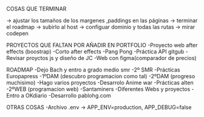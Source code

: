 COSAS QUE TERMINAR

-> ajustar los tamaños de los margenes ,paddings en las páginas
-> terminar el roadmap
-> subirlo al host
-> configuar dominio y todas las rutas
-> mirar codepen



PROYECTOS QUE FALTAN POR AÑADIR EN PORTFOLIO
    -Proyecto web after effects (boostrap)
    -Corto after effects
    -Pang Pong
    -Práctica API gitgub
    -Revisar proyctos js y diseño de JC
    -Web con figma(comparador de precios)


ROADMAP
    -Dejo Bach y entro a grado medio smr
    -2º SMR
    -Prácticas Europapress
    -1ºDAM (descubro programacion como tal)
    -2ºDAM (progreso muchisimo)
    -Hago varios proyectos
    -Desarrolo Anime war
    -Prácticas alten
    -2ºWEB (programacion web)
    -Santaminers
    -Diferentes Webs y proyectos
    -Entro a OKdiario
    -Desarrollo pablohg.com

OTRAS COSAS
    -Archivo .env -> APP_ENV=production, APP_DEBUG=false

